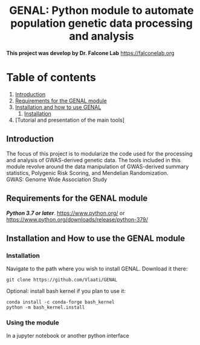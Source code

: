 <center><h1> GENAL: Python module to automate population genetic data processing and analysis </h1></center>



**This project was develop by Dr. Falcone Lab**
https://falconelab.org

# Table of contents
1. [Introduction](#introduction)
2. [Requirements for the GENAL module](#paragraph1)
3. [Installation and how to use GENAL](#paragraph2)
    1. [Installation](#subparagraph1)
4. [Tutorial and presentation of the main tools] 




## Introduction <a name="introduction"></a>
The focus of this project is to modularize the code used for the processing and analysis of GWAS-derived genetic data. 
The tools included in this module revolve around the data manipulation of GWAS-derived summary statistics, Polygenic Risk Scoring, and Mendelian Randomization.   
GWAS: Genome Wide Association Study

## Requirements for the GENAL module <a name="paragraph1"></a> 
***Python 3.7 or later***. https://www.python.org/ or  https://www.python.org/downloads/release/python-379/ <br> 


## Installation and How to use the GENAL module <a name="paragraph2"></a>

### Installation <a name="subparagraph1"></a>

Navigate to the path where you wish to install GENAL. Download it there:    
```
git clone https://github.com/Vlaati/GENAL
```

Optional: install bash kernel if you plan to use it:   
```
conda install -c conda-forge bash_kernel 
python -m bash_kernel.install
```

### Using the module <a name="subparagraph2"></a>
In a jupyter notebook or another python interface   

